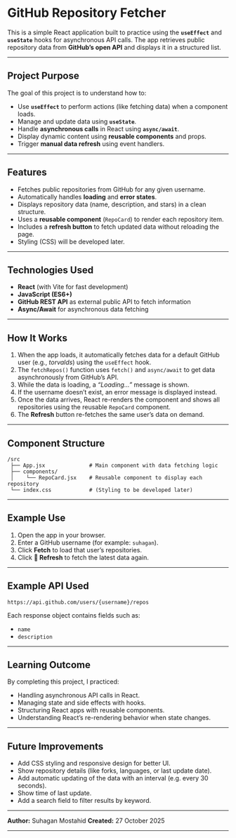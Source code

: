 # GitHub Repository Fetcher

This is a simple React application built to practice using the **`useEffect`** and **`useState`** hooks for asynchronous API calls.
The app retrieves public repository data from **GitHub’s open API** and displays it in a structured list.

---

## Project Purpose

The goal of this project is to understand how to:

- Use **`useEffect`** to perform actions (like fetching data) when a component loads.
- Manage and update data using **`useState`**.
- Handle **asynchronous calls** in React using **`async/await`**.
- Display dynamic content using **reusable components** and props.
- Trigger **manual data refresh** using event handlers.

---

## Features

- Fetches public repositories from GitHub for any given username.
- Automatically handles **loading** and **error states**.
- Displays repository data (name, description, and stars) in a clean structure.
- Uses a **reusable component** (`RepoCard`) to render each repository item.
- Includes a **refresh button** to fetch updated data without reloading the page.
- Styling (CSS) will be developed later.

---

## Technologies Used

- **React** (with Vite for fast development)
- **JavaScript (ES6+)**
- **GitHub REST API** as external public API to fetch information
- **Async/Await** for asynchronous data fetching

---

## How It Works

1. When the app loads, it automatically fetches data for a default GitHub user (e.g., _torvalds_) using the `useEffect` hook.
2. The `fetchRepos()` function uses `fetch()` and `async/await` to get data asynchronously from GitHub’s API.
3. While the data is loading, a _“Loading...”_ message is shown.
4. If the username doesn’t exist, an error message is displayed instead.
5. Once the data arrives, React re-renders the component and shows all repositories using the reusable `RepoCard` component.
6. The **Refresh** button re-fetches the same user’s data on demand.

---

## Component Structure

```
/src
 ├── App.jsx              # Main component with data fetching logic
 ├── components/
 │    └── RepoCard.jsx    # Reusable component to display each repository
 └── index.css            # (Styling to be developed later)
```

---

## Example Use

1. Open the app in your browser.
2. Enter a GitHub username (for example: `suhagan`).
3. Click **Fetch** to load that user’s repositories.
4. Click **🔄 Refresh** to fetch the latest data again.

---

## Example API Used

```
https://api.github.com/users/{username}/repos
```

Each response object contains fields such as:

- `name`
- `description`

---

## Learning Outcome

By completing this project, I practiced:

- Handling asynchronous API calls in React.
- Managing state and side effects with hooks.
- Structuring React apps with reusable components.
- Understanding React’s re-rendering behavior when state changes.

---

## Future Improvements

- Add CSS styling and responsive design for better UI.
- Show repository details (like forks, languages, or last update date).
- Add automatic updating of the data with an interval (e.g. every 30 seconds).
- Show time of last update.
- Add a search field to filter results by keyword.

---

**Author:** Suhagan Mostahid
**Created:** 27 October 2025

---
